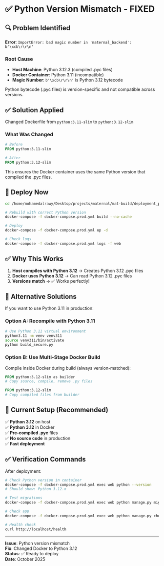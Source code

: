# ✅ Python Version Mismatch - FIXED

## 🔍 Problem Identified

**Error**: `ImportError: bad magic number in 'maternal_backend': b'\xcb\r\r\n'`

### Root Cause
- **Host Machine**: Python 3.12.3 (compiled .pyc files)
- **Docker Container**: Python 3.11 (incompatible)
- **Magic Number**: `b'\xcb\r\r\n'` is Python 3.12 bytecode

Python bytecode (.pyc files) is version-specific and not compatible across versions.

## ✅ Solution Applied

Changed Dockerfile from `python:3.11-slim` to `python:3.12-slim`

### What Was Changed

```dockerfile
# Before
FROM python:3.11-slim

# After
FROM python:3.12-slim
```

This ensures the Docker container uses the same Python version that compiled the .pyc files.

## 🚀 Deploy Now

```bash
cd /home/mohamedalrawy/Desktop/projects/maternal/mat-build/deployment_package

# Rebuild with correct Python version
docker-compose -f docker-compose.prod.yml build --no-cache

# Deploy
docker-compose -f docker-compose.prod.yml up -d

# Check logs
docker-compose -f docker-compose.prod.yml logs -f web
```

## ✅ Why This Works

1. **Host compiles with Python 3.12** → Creates Python 3.12 .pyc files
2. **Docker uses Python 3.12** → Can read Python 3.12 .pyc files
3. **Versions match** → ✅ Works perfectly!

## 📝 Alternative Solutions

If you want to use Python 3.11 in production:

### Option A: Recompile with Python 3.11
```bash
# Use Python 3.11 virtual environment
python3.11 -m venv venv311
source venv311/bin/activate
python build_secure.py
```

### Option B: Use Multi-Stage Docker Build
Compile inside Docker during build (always version-matched):
```dockerfile
FROM python:3.12-slim as builder
# Copy source, compile, remove .py files

FROM python:3.12-slim
# Copy compiled files from builder
```

## 🎯 Current Setup (Recommended)

✅ **Python 3.12** on host  
✅ **Python 3.12** in Docker  
✅ **Pre-compiled .pyc** files  
✅ **No source code** in production  
✅ **Fast deployment**  

## ✅ Verification Commands

After deployment:

```bash
# Check Python version in container
docker-compose -f docker-compose.prod.yml exec web python --version
# Should show: Python 3.12.x

# Test migrations
docker-compose -f docker-compose.prod.yml exec web python manage.py migrate

# Check app
docker-compose -f docker-compose.prod.yml exec web python manage.py check

# Health check
curl http://localhost/health
```

---

**Issue**: Python version mismatch  
**Fix**: Changed Docker to Python 3.12  
**Status**: ✅ Ready to deploy  
**Date**: October 2025

